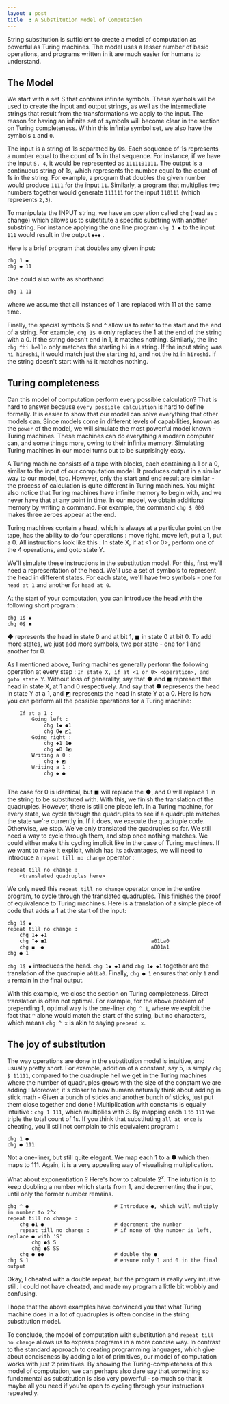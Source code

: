 ```yaml
---
layout : post
title  : A Substitution Model of Computation
---
```

String substitution is sufficient to create a model of computation as powerful as Turing machines. The model uses a lesser number of basic operations, and programs written in it are much easier for humans to understand. 

## The Model
We start with a set S that contains infinite symbols. These symbols will be used to create the input and output strings, as well as the intermediate strings that result from the transformations we apply to the input. The reason for having an infinite set of symbols will become clear in the section on Turing completeness. Within this infinite symbol set, we also have the symbols `1` and `0`. 

The input is a string of 1s separated by 0s. Each sequence of 1s represents a number equal to the count of 1s in that sequence. For instance, if we have the input `5, 4`, it would be represented as `1111101111`. The output is a continuous string of 1s, which represents the number equal to the count of 1s in the string. 
For example, a program that doubles the given number would produce `1111` for the input `11`. Similarly, a program that multiplies two numbers together would generate `111111` for the input `110111` (which represents `2,3`).

To manipulate the INPUT string, we have an operation called `chg` (read as : change) which allows us to substitute a specific substring with another substring. For instance applying the one line program `chg 1 ◆` to the input `111` would result in the output `◆◆◆` . 

Here is a brief program that doubles any given input:
```
chg 1 ◆
chg ◆ 11
```

One could also write as shorthand
```
chg 1 11
```
where we assume that all instances of 1 are replaced with 11 at the same time. 
 
Finally, the special symbols $\$$ and $\^$ allow us to refer to the start and the end of a string. For example, `chg 1$ 0` only replaces the 1 at the end of the string with a 0. If the string doesn't end in 1, it matches nothing. Similarly, the line `chg ^hi hello` only matches the starting `hi` in a string. If the input string was `hi hiroshi`, it would match just the starting `hi`, and not the `hi` in `hiroshi`. If the string doesn't start with `hi` it matches nothing. 

## Turing completeness

Can this model of computation perform every possible calculation? That is hard to answer because `every possible calculation` is hard to define formally. It is easier to show that our model can solve everything that other models
can. Since models come in different levels of capabilities, known as the `power` of the model, we will simulate the
most powerful model known - Turing machines. These machines can do everything a modern computer can,
and some things more, owing to their infinite memory. Simulating Turing machines in our model turns out to be
surprisingly easy. 


A Turing machine consists of a tape with blocks, each containing a 1 or a 0, similar to the input of our computation model. It produces output in a similar way to our model, too. However, only the start and end result are similar - the process of calculation is quite different in Turing machines. You might also notice that Turing machines have infinite memory to begin with, and we never have that at any point in time. In our model, we obtain additional memory by writing a command. For example, the command `chg $ 000` makes three zeroes appear at the end. 

Turing machines contain a head, which is always at a particular point on the tape, has the ability to do four operations : move right, move left, put a 1, put a 0. All instructions look like this : 
In state X, if at <1 or 0>, perform one of the 4 operations, and goto state Y. 

We'll simulate these instructions in the substitution model. For this, first we'll need a representation of the head. We'll use a set of symbols to represent the head in different states. For each state, we'll have two symbols - one for `head at 1` and another for `head at 0`. 

At the start of your computation, you can introduce the head with the following short program :
```
chg 1$ ◆
chg 0$ ◼
```
◆ represents the head in state 0 and at bit 1, ◼ in state 0 at bit 0. To add more states, we just add more symbols, two per state - one for 1 and another for 0.

As I mentioned above, Turing machines generally perform the following operation at every step : 
`In state X, if at <1 or 0> <operation>, and goto state Y`. Without loss of generality, say that ◆ and ◼ represent the head in state X, at 1 and 0 respectively. And say that ● represents the head in state Y at a 1, and ◩ represents the head in state Y at a 0. 
Here is how you can perform all the possible operations for a Turing machine: 
```
    If at a 1 : 
        Going left : 
            chg 1◆ ●1
            chg 0◆ ◩1
        Going right :
            chg ◆1 1●
            chg ◆0 1◩
        Writing a 0 : 
            chg ◆ ◩
        Writing a 1 :
            chg ◆ ●
    
```
The case for 0 is identical, but ◼ will replace the ◆, and 0 will replace 1 in the string to be substituted with. With this, we finish the translation of the quadruples. However, there is still one piece left. In a Turing machine, for every state, we cycle through the quadruples to see if a quadruple matches the state we're currently in. If it does, we execute the quadruple code. Otherwise, we stop. We've only translated the quadruples so far. We still need a way to cycle through them, and stop once nothing matches. We could either make this cycling implicit like in the case of Turing machines. If we want to make it explicit, which has its advantages, we will need to introduce a `repeat till no change` operator : 
```
repeat till no change : 
    <translated quadruples here>
```
We only need this `repeat till no change` operator once in the entire program, to cycle through the translated quadruples. This finishes the proof of equivalence to Turing machines. Here is a translation of a simple piece of code that adds a 1 at the start of the input:
```
chg 1$ ◆                                        
repeat till no change :
    chg 1◆ ◆1
    chg ^◆ ◼1                                  a01La0
    chg ◼  ●                                   a001a1
chg ● 1
```
`chg 1$ ◆` introduces the head. `chg 1◆ ◆1` and `chg 1◆ ◆1` together are the translation of the quadruple `a01La0`. Finally, `chg ● 1` ensures that only `1` and `0` remain in the final output. 

With this example, we close the section on Turing completeness. Direct translation is often not optimal. For example, for the above problem of prepending 1, optimal way is the one-liner `chg ^ 1`, where we exploit the fact that `^` alone would match the start of the string, but no characters, which means `chg ^ x` is akin to saying `prepend x`.

## The joy of substitution

The way operations are done in the substitution model is intuitive, and usually pretty short. For example, addition of a constant, say 5, is simply `chg $ 11111`, compared to the quadruple hell we get in the Turing machines where the number of quadruples grows with the size of the constant we are adding ! Moreover, it's closer to how humans naturally think about adding in stick math - Given a bunch of sticks and another bunch of sticks, just put them close together and done !
Multiplication with constants is equally intuitive : 
`chg 1 111`, which multiplies with 3. By mapping each `1` to `111` we triple the total count of 1s. If you think that substituting `all at once` is cheating, you'll still not complain to this equivalent program : 
```
chg 1 ●
chg ● 111
```
Not a one-liner, but still quite elegant. We map each 1 to a ● which then maps to 111. Again, it is a very appealing way of visualising multiplication. 

What about exponentiation ? Here's how to calculate $2^x$. The intuition is to keep doubling a number which starts from 1, and decrementing the input, until only the former number remains. 
```
chg ^ ●                            # Introduce ●, which will multiply in number to 2^x
repeat till no change : 
    chg ●1 ●                       # decrement the number
    repeat till no change :        # if none of the number is left, replace ● with 'S'
        chg ●$ S
        chg ●S SS
    chg ● ●●                       # double the ●
chg S 1                            # ensure only 1 and 0 in the final output
```
Okay, I cheated with a double repeat, but the program is really very intuitive still. I could not have cheated, and made my program a little bit wobbly and confusing.

I hope that the above examples have convinced you that what Turing machine does in a lot of quadruples is often concise in the string substitution model. 

To conclude, the model of computation with substitution and `repeat till no change` allows us to
express programs in a more concise way. In contrast to the standard approach to creating programming languages, which give about conciseness by adding a lot of primitives, our model of computation works with just 2 primitives. By showing the Turing-completeness of this model of computation, we can perhaps also dare say that something so fundamental as substitution is also very powerful - so much so that it maybe all you need if you're open to cycling through your instructions repeatedly. 